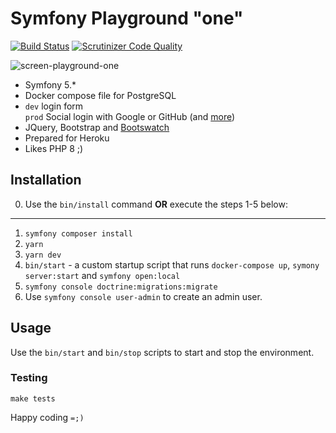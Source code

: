# Symfony Playground "one"

[![Build Status](https://www.travis-ci.com/elkuku/symfony-playground-one.svg?branch=master)](https://www.travis-ci.com/elkuku/symfony-playground-one)
[![Scrutinizer Code Quality](https://scrutinizer-ci.com/g/elkuku/symfony-playground-one/badges/quality-score.png?b=master)](https://scrutinizer-ci.com/g/elkuku/symfony-playground-one/?branch=master)

![screen-playground-one](https://user-images.githubusercontent.com/33978/103650387-edff8280-4f2d-11eb-84c8-486662e25bd5.png)

* Symfony 5.*
* Docker compose file for PostgreSQL
* `dev` login form <br/> `prod` Social login with Google or GitHub (and [more](https://github.com/knpuniversity/oauth2-client-bundle#step-1-download-the-client-library))
* JQuery, Bootstrap and [Bootswatch](https://bootswatch.com/)
* Prepared for Heroku
* Likes PHP 8 ;)

## Installation

0. Use the `bin/install` command **OR** execute the steps 1-5 below:
<hr/>

1. `symfony composer install`
1. `yarn`
1. `yarn dev`
1. `bin/start` - a custom startup script that runs `docker-compose up`, `symony server:start` and `symfony open:local`
1. `symfony console doctrine:migrations:migrate`
1. Use `symfony console user-admin` to create an admin user.

## Usage

Use the `bin/start` and `bin/stop` scripts to start and stop the environment.

### Testing

```shell
make tests
```

Happy coding `=;)`
